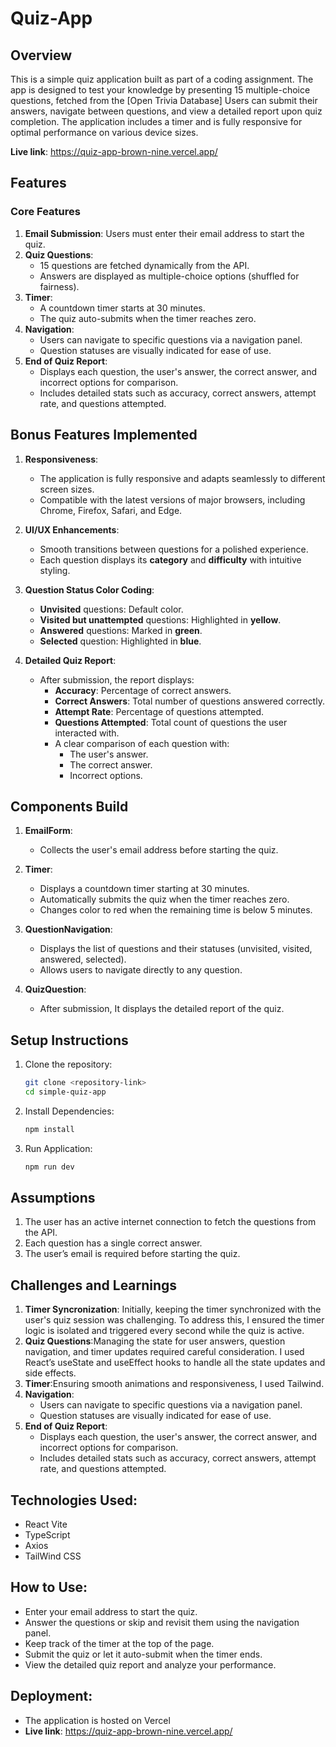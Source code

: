 # Quiz-App

## Overview

This is a simple quiz application built as part of a coding assignment. The app is designed to test your knowledge by presenting 15 multiple-choice questions, fetched from the [Open Trivia Database] Users can submit their answers, navigate between questions, and view a detailed report upon quiz completion. The application includes a timer and is fully responsive for optimal performance on various device sizes.

**Live link**: https://quiz-app-brown-nine.vercel.app/
## Features

### Core Features
1. **Email Submission**: Users must enter their email address to start the quiz.
2. **Quiz Questions**:
   - 15 questions are fetched dynamically from the API.
   - Answers are displayed as multiple-choice options (shuffled for fairness).
3. **Timer**:
   - A countdown timer starts at 30 minutes.
   - The quiz auto-submits when the timer reaches zero.
4. **Navigation**:
   - Users can navigate to specific questions via a navigation panel.
   - Question statuses are visually indicated for ease of use.
5. **End of Quiz Report**:
   - Displays each question, the user's answer, the correct answer, and incorrect options for comparison.
   - Includes detailed stats such as accuracy, correct answers, attempt rate, and questions attempted.

## Bonus Features Implemented

1. **Responsiveness**:
   - The application is fully responsive and adapts seamlessly to different screen sizes.
   - Compatible with the latest versions of major browsers, including Chrome, Firefox, Safari, and Edge.

2. **UI/UX Enhancements**:
   - Smooth transitions between questions for a polished experience.
   - Each question displays its **category** and **difficulty** with intuitive styling.

3. **Question Status Color Coding**:
   - **Unvisited** questions: Default color.
   - **Visited but unattempted** questions: Highlighted in **yellow**.
   - **Answered** questions: Marked in **green**.
   - **Selected** question: Highlighted in **blue**.

4. **Detailed Quiz Report**:
   - After submission, the report displays:
     - **Accuracy**: Percentage of correct answers.
     - **Correct Answers**: Total number of questions answered correctly.
     - **Attempt Rate**: Percentage of questions attempted.
     - **Questions Attempted**: Total count of questions the user interacted with.
     - A clear comparison of each question with:
       - The user's answer.
       - The correct answer.
       - Incorrect options.

## Components Build

1. **EmailForm**:
   - Collects the user's email address before starting the quiz.

2. **Timer**:
   - Displays a countdown timer starting at 30 minutes.
   - Automatically submits the quiz when the timer reaches zero.
   - Changes color to red when the remaining time is below 5 minutes.

3. **QuestionNavigation**:

   - Displays the list of questions and their statuses (unvisited, visited, answered, selected).
   - Allows users to navigate directly to any question.

4. **QuizQuestion**:
   - After submission, It displays the detailed report of the quiz.
       
## Setup Instructions

1. Clone the repository:
   ```bash
   git clone <repository-link>
   cd simple-quiz-app
2. Install Dependencies:
   ```bash
   npm install
3. Run Application:
   ```bash
   npm run dev

## Assumptions
1. The user has an active internet connection to fetch the questions from the API.
2. Each question has a single correct answer.
3. The user’s email is required before starting the quiz.

## Challenges and Learnings

1. **Timer Syncronization**: Initially, keeping the timer synchronized with the user's quiz session was challenging. To address this, I ensured the timer logic is isolated and triggered every second while the quiz is active.
2. **Quiz Questions**:Managing the state for user answers, question navigation, and timer updates required careful consideration. I used React’s useState and useEffect hooks to handle all the state updates and side effects.
3. **Timer**:Ensuring smooth animations and responsiveness, I used Tailwind.
4. **Navigation**:
   - Users can navigate to specific questions via a navigation panel.
   - Question statuses are visually indicated for ease of use.
5. **End of Quiz Report**:
   - Displays each question, the user's answer, the correct answer, and incorrect options for comparison.
   - Includes detailed stats such as accuracy, correct answers, attempt rate, and questions attempted.
  
## Technologies Used:

- React Vite
- TypeScript
- Axios
- TailWind CSS

## How to Use:

- Enter your email address to start the quiz.
- Answer the questions or skip and revisit them using the navigation panel.
- Keep track of the timer at the top of the page.
- Submit the quiz or let it auto-submit when the timer ends.
- View the detailed quiz report and analyze your performance.

## Deployment:

- The application is hosted on Vercel
- **Live link**: https://quiz-app-brown-nine.vercel.app/
  

  
